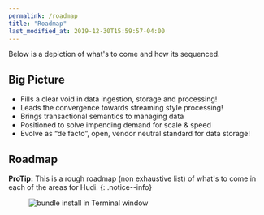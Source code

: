 ```yaml
---
permalink: /roadmap
title: "Roadmap"
last_modified_at: 2019-12-30T15:59:57-04:00
---
```


Below is a depiction of what's to come and how its sequenced.

## Big Picture

 - Fills a clear void in data ingestion, storage and processing!
 - Leads the convergence towards streaming style processing!
 - Brings transactional semantics to managing data 
 - Positioned to solve impending demand for scale & speed
 - Evolve as “de facto”, open, vendor neutral standard for data storage!


## Roadmap 

**ProTip:** This is a rough roadmap (non exhaustive list) of what's to come in each of the areas for Hudi.
{: .notice--info}

<figure>
  <img src="{{ '/assets/images/roadmap.png' | relative_url }}" alt="bundle install in Terminal window">
</figure>


